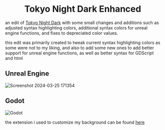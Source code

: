 <h1 align="center">Tokyo Night Dark Enhanced</h1>

an edit of [Tokyo Night Dark](https://marketplace.visualstudio.com/items?itemName=drewxs.tokyo-night-dark) with some small changes and additions such as adjusted syntax highlighting colors, additional syntax colors for unreal engine functions, and fixes to depreciated color values.

this edit was primarily created to tweak current syntax highlighting colors as some were not to my liking, and also to add some new ones to add better support for unreal engine functions, as well as better syntax for GDScript and html

## Unreal Engine

![Screenshot 2024-03-25 171354](https://github.com/Venage5603/Tokyo-Night-Dark-Enhanced/assets/116987090/1805e060-0443-4469-9743-22c3461080b5)

## Godot

![Godot](https://github.com/user-attachments/assets/ca9ef86e-8cc1-4b56-80e4-00abe1bd1af0)


the extension i used to customize my background can be found [here](https://marketplace.visualstudio.com/items?itemName=Katsute.code-background)
